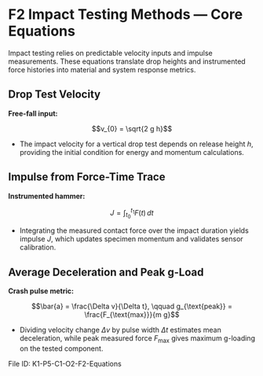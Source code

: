 # F2 Impact Testing Methods — Core Equations

Impact testing relies on predictable velocity inputs and impulse measurements. These equations translate drop heights and instrumented force histories into material and system response metrics.

## Drop Test Velocity
**Free-fall input:**

$$v_{0} = \sqrt{2 g h}$$

- The impact velocity for a vertical drop test depends on release height $h$, providing the initial condition for energy and momentum calculations.

## Impulse from Force-Time Trace
**Instrumented hammer:**

$$J = \int_{t_{0}}^{t_{1}} F(t)\, dt$$

- Integrating the measured contact force over the impact duration yields impulse $J$, which updates specimen momentum and validates sensor calibration.

## Average Deceleration and Peak g-Load
**Crash pulse metric:**

$$\bar{a} = \frac{\Delta v}{\Delta t}, \qquad g_{\text{peak}} = \frac{F_{\text{max}}}{m g}$$

- Dividing velocity change $\Delta v$ by pulse width $\Delta t$ estimates mean deceleration, while peak measured force $F_{\text{max}}$ gives maximum g-loading on the tested component.

File ID: K1-P5-C1-O2-F2-Equations

